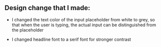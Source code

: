 ## Design change that I made:

- I changed the text color of the input placeholder from white to grey, so that when the user is typing, the actual input can be distinguished from the placeholder

- I changed headline font to a serif font for stronger contrast
